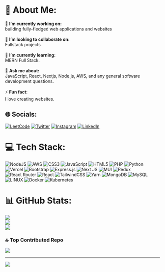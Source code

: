 # 💫 About Me:
🔭 **I’m currently working on:**  <br>building fully-fledged web applications and websites<br><br>👯 **I’m looking to collaborate on:**  <br>Fullstack projects<br><br>🌱 **I’m currently learning:**  <br>MERN Full Stack.<br><br>💬 **Ask me about:**  <br>JavaScript, React, Nextjs, Node.js, AWS, and any general software development questions.<br><br>⚡ **Fun fact:**  <br>I love creating websites.


## 🌐 Socials:
[![LeetCode](https://img.shields.io/badge/LeetCode-FFA116?style=flat&logo=leetcode&logoColor=white)](https://leetcode.com/u/asxd07/)
[![Twitter](https://img.shields.io/badge/Twitter-%231DA1F2.svg?logo=Twitter&logoColor=white)](https://twitter.com/asadchaudhry02)
[![Instagram](https://img.shields.io/badge/Instagram-%23E4405F.svg?logo=Instagram&logoColor=white)](https://instagram.com/asxd.07) 
[![LinkedIn](https://img.shields.io/badge/LinkedIn-%230077B5.svg?logo=linkedin&logoColor=white)](https://linkedin.com/in/Asad-Chaudhary)  

# 💻 Tech Stack:
![NodeJS](https://img.shields.io/badge/node.js-6DA55F?style=for-the-badge&logo=node.js&logoColor=white) ![AWS](https://img.shields.io/badge/AWS-%23FF9900.svg?style=for-the-badge&logo=amazon-aws&logoColor=white) ![CSS3](https://img.shields.io/badge/css3-%231572B6.svg?style=for-the-badge&logo=css3&logoColor=white) ![JavaScript](https://img.shields.io/badge/javascript-%23323330.svg?style=for-the-badge&logo=javascript&logoColor=%23F7DF1E) ![HTML5](https://img.shields.io/badge/html5-%23E34F26.svg?style=for-the-badge&logo=html5&logoColor=white) ![PHP](https://img.shields.io/badge/php-%23777BB4.svg?style=for-the-badge&logo=php&logoColor=white) ![Python](https://img.shields.io/badge/python-3670A0?style=for-the-badge&logo=python&logoColor=ffdd54) ![Vercel](https://img.shields.io/badge/vercel-%23000000.svg?style=for-the-badge&logo=vercel&logoColor=white) ![Bootstrap](https://img.shields.io/badge/bootstrap-%23563D7C.svg?style=for-the-badge&logo=bootstrap&logoColor=white) ![Express.js](https://img.shields.io/badge/express.js-%23404d59.svg?style=for-the-badge&logo=express&logoColor=%2361DAFB) ![Next JS](https://img.shields.io/badge/Next-black?style=for-the-badge&logo=next.js&logoColor=white) ![MUI](https://img.shields.io/badge/MUI-%230081CB.svg?style=for-the-badge&logo=material-ui&logoColor=white) ![Redux](https://img.shields.io/badge/redux-%23593d88.svg?style=for-the-badge&logo=redux&logoColor=white) ![React Router](https://img.shields.io/badge/React_Router-CA4245?style=for-the-badge&logo=react-router&logoColor=white) ![React](https://img.shields.io/badge/react-%2320232a.svg?style=for-the-badge&logo=react&logoColor=%2361DAFB) ![TailwindCSS](https://img.shields.io/badge/tailwindcss-%2338B2AC.svg?style=for-the-badge&logo=tailwind-css&logoColor=white) ![Yarn](https://img.shields.io/badge/yarn-%232C8EBB.svg?style=for-the-badge&logo=yarn&logoColor=white) ![MongoDB](https://img.shields.io/badge/MongoDB-%234ea94b.svg?style=for-the-badge&logo=mongodb&logoColor=white) ![MySQL](https://img.shields.io/badge/mysql-%2300f.svg?style=for-the-badge&logo=mysql&logoColor=white) ![LINUX](https://img.shields.io/badge/Linux-FCC624?style=for-the-badge&logo=linux&logoColor=black) ![Docker](https://img.shields.io/badge/docker-%230db7ed.svg?style=for-the-badge&logo=docker&logoColor=white) ![Kubernetes](https://img.shields.io/badge/kubernetes-%23326ce5.svg?style=for-the-badge&logo=kubernetes&logoColor=white) 

# 📊 GitHub Stats:
![](https://github-readme-stats.vercel.app/api?username=Asad4540&theme=dark&hide_border=false&include_all_commits=false&count_private=false)<br/>
![](https://github-readme-streak-stats.herokuapp.com/?user=Asad4540&theme=dark&hide_border=false)<br/>
![](https://github-readme-stats.vercel.app/api/top-langs/?username=Asad4540&theme=dark&hide_border=false&include_all_commits=false&count_private=false&layout=compact)

### 🔝 Top Contributed Repo
![](https://github-contributor-stats.vercel.app/api?username=Asad4540&limit=5&theme=tokyonight&combine_all_yearly_contributions=true)

---
[![](https://visitcount.itsvg.in/api?id=Asad4540&icon=0&color=0)](https://visitcount.itsvg.in)

<!-- Proudly created with GPRM ( https://gprm.itsvg.in ) -->
